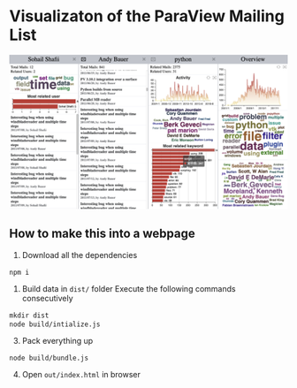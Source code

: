 # Visualizaton of the ParaView Mailing List

![](result.png)

## How to make this into a webpage
1. Download all the dependencies

  ```
  npm i
  ```

1. Build data in `dist/` folder
  Execute the following commands consecutively
  ```
  mkdir dist
  node build/intialize.js
  ```
3. Pack everything up

  ```
  node build/bundle.js
  ```
4. Open `out/index.html` in browser